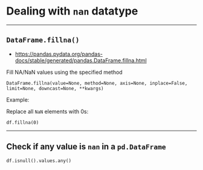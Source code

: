 # Dealing with `nan` datatype



-------------------------------------

## `DataFrame.fillna()`

- https://pandas.pydata.org/pandas-docs/stable/generated/pandas.DataFrame.fillna.html

Fill NA/NaN values using the specified method

~~~~
DataFrame.fillna(value=None, method=None, axis=None, inplace=False, limit=None, downcast=None, **kwargs)
~~~~

Example:

Replace all `NaN` elements with 0s:
~~~~
df.fillna(0)
~~~~

-------------------------------------

## Check if any value is `nan` in a `pd.DataFrame`

~~~~
df.isnull().values.any()
~~~~
